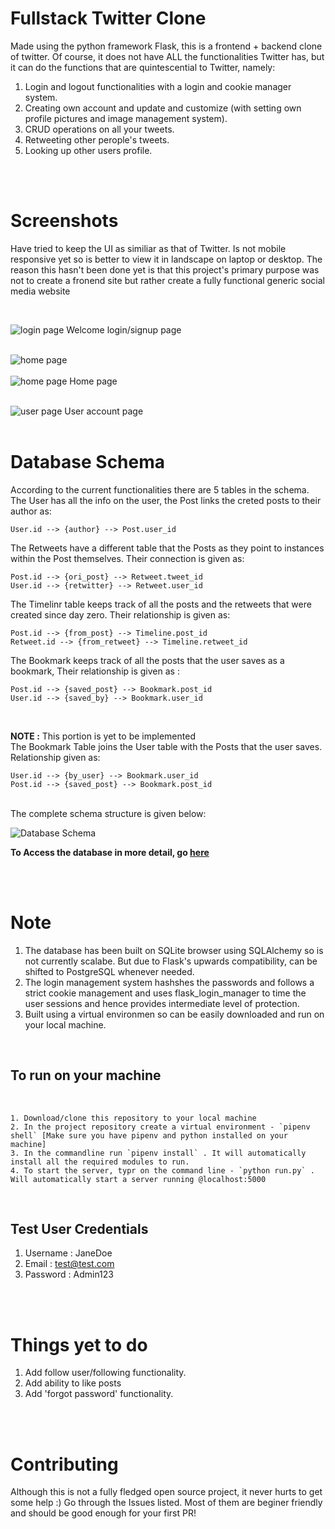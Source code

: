 # Fullstack Twitter Clone

Made using the python framework Flask, this is a frontend + backend clone of twitter. Of course, it does not have ALL the functionalities Twitter has, but it can do the functions that are quintescential to Twitter, namely:

1. Login and logout functionalities with a login and cookie manager system.
2. Creating own account and update and customize (with setting own profile pictures and image management system).
3. CRUD operations on all your tweets.
4. Retweeting other perople's tweets.
5. Looking up other users profile.

<br><br>

# Screenshots

Have tried to keep the UI as similiar as that of Twitter. Is not mobile responsive yet so is better to view it in landscape on laptop or desktop. The reason this hasn't been done yet is that this project's primary purpose was not to create a fronend site but rather create a fully functional generic social media website

<br>

![login page](Extra/Images/login_page.png)
Welcome login/signup page
<br><br>

![home page](Extra/Images/home_page_1.png) <br><br>
![home page](Extra/Images/home_page_2.png)
Home page
<br><br>

![user page](Extra/Images/user_page.png)
User account page
<br><br>

# Database Schema

According to the current functionalities there are 5 tables in the schema. The User has all the info on the user, the Post links the creted posts to their author as: <br>

    User.id --> {author} --> Post.user_id

The Retweets have a different table that the Posts as they point to instances within the Post themselves. Their connection is given as: <br>

    Post.id --> {ori_post} --> Retweet.tweet_id
    User.id --> {retwitter} --> Retweet.user_id

The Timelinr table keeps track of all the posts and the retweets that were created since day zero. Their relationship is given as: <br>

    Post.id --> {from_post} --> Timeline.post_id
    Retweet.id --> {from_retweet} --> Timeline.retweet_id

The Bookmark keeps track of all the posts that the user saves as a bookmark, Their relationship is given as : <br>

    Post.id --> {saved_post} --> Bookmark.post_id
    User.id --> {saved_by} --> Bookmark.user_id

<br>

__NOTE :__ This portion is yet to be implemented <br>
The Bookmark Table joins the User table with the Posts that the user saves. Relationship given as: <br>

    User.id --> {by_user} --> Bookmark.user_id
    Post.id --> {saved_post} --> Bookmark.post_id

<br>
The complete schema structure is given below:

<br>

![Database Schema](Extra/Images/Twitter-Clone.png)

__To Access the database in more detail, go [here](https://dbdiagram.io/d/5f7185f53a78976d7b757403)__

<br><br>

# Note

1. The database has been built on SQLite browser using SQLAlchemy so is not currently scalabe. But due to Flask's upwards compatibility, can be shifted to PostgreSQL whenever needed.
2. The login management system hashshes the passwords and follows a strict cookie management and uses flask_login_manager to time the user sessions and hence provides intermediate level of protection.
3. Built using a virtual environmen so can be easily downloaded and run on your local machine.

<br>

## To run on your machine

<br>

    1. Download/clone this repository to your local machine
    2. In the project repository create a virtual environment - `pipenv shell` [Make sure you have pipenv and python installed on your machine]
    3. In the commandline run `pipenv install` . It will automatically install all the required modules to run.
    4. To start the server, typr on the command line - `python run.py` . Will automatically start a server running @localhost:5000

<br>

## Test User Credentials

1. Username : JaneDoe
2. Email : test@test.com
3. Password : Admin123

<br><br>

# Things yet to do

1. Add follow user/following functionality.
2. Add ability to like posts
3. Add 'forgot password' functionality.

<br><br>

# Contributing

Although this is not a fully fledged open source project, it never hurts to get some help :)
Go through the Issues listed. Most of them are beginer friendly and should be good enough for your first PR!
